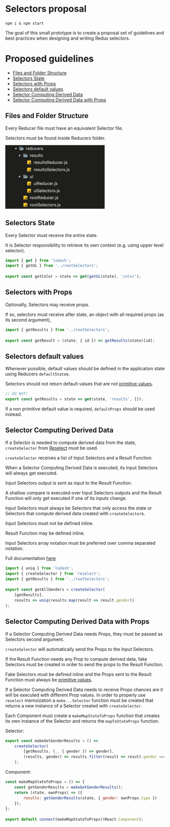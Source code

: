 # Selectors proposal

`npm i & npm start`

The goal of this small prototype is to create a proposal set of guidelines and best practices when designing and writing Redux selectors.

# Proposed guidelines

-   [Files and Folder Structure](#Files-and-Folder-Structure)
-   [Selectors State](#Selectors-State)
-   [Selectors with Props](#Selectors-with-Props)
-   [Selectors default values](#Selectors-default-values)
-   [Selector Computing Derived Data](#Selector-Computing-Derived-Data)
-   [Selector Computing Derived Data with Props](#Selector-Computing-Derived-Data-with-Props)

<a name="Files-and-Folder-Structure"></a>

## Files and Folder Structure

Every Reducer file must have an equivalent Selector file.

Selectors must be found inside Reducers folder.

<img src="docs/folder-structure.png" height="200px">

<a name="Selectors-State"></a>

## Selectors State

Every Selector must receive the entire state.

It is Selector responsibility to retrieve its own context (e.g. using upper level selector).

```javascript
import { get } from 'lodash';
import { getUi } from '../rootSelectors';

export const getColor = state => get(getUi(state), 'color');
```

<a name="Selectors-with-Props"></a>

## Selectors with Props

Optionally, Selectors may receive props.

If so, selectors must receive after state, an object with all required props (as its second argument),

```javascript
import { getResults } from '../rootSelectors';

export const getResult = (state, { id }) => getResults(state)[id];
```

<a name="Selectors-default-values"></a>

## Selectors default values

Whenever possible, default values should be defined in the application state using Reducers `defaultState`s.

Selectors should not return default values that are not [primitive values](https://developer.mozilla.org/en-US/docs/Web/JavaScript/Data_structures#Data_types).

```javascript
// DO NOT!
export const getResults = state => get(state, 'results', []);
```

If a non primitive default value is required, `defaultProps` should be used instead.

<a name="Selector-Computing-Derived-Data"></a>

## Selector Computing Derived Data

If a Selector is needed to compute derived data from the state, `createSelector` from [Reselect](https://github.com/reduxjs/reselect) must be used.

`createSelector` receives a list of Input Selectors and a Result Function.

When a Selector Computing Derived Data is executed, its Input Selectors will always get executed.

Input Selectors output is sent as input to the Result Function.

A shallow compare is executed over Input Selectors outputs and the Result Function will only get executed if one of its inputs change.

Input Selectors must always be Selectors that only access the state or Selectors that compute derived data created with `createSelector`s.

Input Selectors must not be defined inline.

Result Function may be defined inline.

Input Selectors array notation must be preferred over comma separated notation.

Full documentation [here](https://github.com/reduxjs/reselect#createselectorinputselectors--inputselectors-resultfunc)

```javascript
import { uniq } from 'lodash';
import { createSelector } from 'reselect';
import { getResults } from '../rootSelectors';

export const getAllGenders = createSelector(
    [getResults],
    results => uniq(results.map(result => result.gender))
);
```

<a name="Selector-Computing-Derived-Data-with-Props"></a>

## Selector Computing Derived Data with Props

If a Selector Computing Derived Data needs Props, they must be passed as Selectors second argument.

`createSelector` will automatically send the Props to the Input Selectors.

If the Result Function needs any Prop to compute derived data, fake Selectors must be created in order to send the props to the Result Function.

Fake Selectors must be defined inline and the Props sent to the Result Function must always be [primitive values](https://developer.mozilla.org/en-US/docs/Web/JavaScript/Data_structures#Data_types).

If a Selector Computing Derived Data needs to receive Props chances are it will be executed with different Prop values. In order to properly use `reselect` memoization a `make...Selector` function must be created that returns a new instance of a Selector created with `createSelector`.

Each Component must create a `makeMapStateToProps` function that creates its own instance of the Selector and returns the `mapToStateProps` function.

Selector:

```javascript
export const makeGetGenderResults = () =>
    createSelector(
        [getResults, (_, { gender }) => gender],
        (results, gender) => results.filter(result => result.gender === gender);
    );
```

Component:

```javascript
const makeMapStateToProps = () => {
    const getGenderResults = makeGetGenderResults();
    return (state, ownProps) => ({
        results: getGenderResults(state, { gender: ownProps.type })
    });
};

export default connect(makeMapStateToProps)(React.Component);
```
